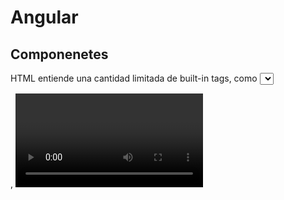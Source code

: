# Angular

## Componenetes

HTML entiende una cantidad limitada de built-in tags, como  <select>, <form>, <video> que tienen una funcionalidad definida por el browser.

¿Qué pasaría si le quisieramos enseñar al browser nuevos tags? Por ejemplo, <weather> que muestre el clima, o <login> que muestre un panel para iniciar sesión.

Ese es el fundamento principal de los componentes: Le enseñaremos al browser nuevos tags que tienen funcionalidad personalizada.


Para generar un nuevo componenete usaremos angular-cli, y lo aremos corriendo el comando **genereate**.

Generemos el componente **hello-world**


```ng generate component hello-world
```
Un componente tiene dos partes
  1. Una anotación de componente
  2. Una definicion de clase del componente

  Abramos y analicemos hello-world.component.ts.

Enfoquemonos en esto:
  ```javascript
@Component({
  selector: 'app-hello-world'
  // ...etc.
  })
```
Aquí lo que estamos deifiniendo es un nuevo tag HTML <app-hello-world>

La propiedad template muestra de donde se cargará el template de nuestra página. Abre el archivo hello-world.compontent.html para ver que contiene.

Podemos vincularlo a un template o escribirlo directamente en nuestro typescript:
```javascript
@Component({
  selector:"app-hello-world",
  template:`
    <p>
      hello-world work!
    </p>
  `
})
```

En *styleUrls* definimos las hojas de estilo que le queremos aplicar a nuestro template. Es un arreglo porque podemos aplicar varias hojas de estilo.

### Cargando Nuestro componente

Para colocar nuestro componente se lo tenemos que aplicar a un template que ya este siendo renderiado. abramos el archivo app.component.html, y agreguemos el tag <app-hello-world></app-hello-world>.
Guarda y refreshiá la página y fijate si funcionó.

## Agregando datos a nuestro componente

Hasta ahora nuestro componente es bastante aburrido y estatico, agreguemosle un nuevo componente *user-item*

Primero lo agregamos a nuestro template para ver si funciona.

Ahora vayamos a nuestro archivo .ts y agreamos
```javascript
export class UserItemComponent implements OnInit {
  name: string;

  constructor() {
  this.name = "Felipe"
 }

  ngOnInit() {
  }

}
```
En la class de UserItemComponent cuando ponemos **name: string;** significa que *name* es el atributo que queremos crear y *string* es el tipo

El contructor es una función que es llamada cada vez que creamos nuevas instancias de esta clase.

En nuestro contructor asignamos nuestra propiedad name usando this.name.

Lo que estamos diciendo es que cada ves q un nuevo UserItemComponent es creado setie la propiedad name a "Felipe"

Ahora solamente para agregar esto a nuestra app vamos a user-item.component.html y agregamos:

```html
  <p>
    Hello {{name}}
  </p>
```


## Utilizando Arreglos

Logramos poner un nombre, pero que pasaría si quisiera utilizar un arreglo de usuarios y saludar a todos ellos.

Creemos un nuevo componente user-list y en su typescript hagamos
 ```javascript
 export class UserListComponent implements OnInit {
   names: string[];
   constructor() {
     this.names =["Toni", "Santi", "Guille", "Doge"];
    }

   ngOnInit() {
   }

 }
 ```
El tipo *string[]* aclara que es un arreglo de strings.

Ahora agreguemos esta data a nuestro template usando el atributo \*ngFor

```html
<ul>
  <li *ngFor="let name of names">Hello {{name}}</li>
</ul>
```

\*ngFor crea un nuevo elemento del DOM por cada item de una colleción

"let name of names": names es el arreglo el cual queremos iterar. y name es el nombre que le ponemos a cada item del arreglo a medida que iteramos.

Ahora en nuestro template principal cambiemos <app-user-item> por <app-user-list> y fijemosnos que pasa...


## Agregando el componente User item  

Ahora en vez de hacer un <li> por cada usuario vamos a buscar cargar el componente user-item

Vamos a dividir esto entre pasos:

Primero en lugar de renderizar un li por cada item vamos a renderizar UserItemComponent

```html
<app-user-item
*ngFor="let name of names"> </app-user-item>
```

Ahora si recargamos nuestra página vemos que seguimos tomando el name hard codeado de nuestro UserItemComponent, y no del arreglo names.

Para cambiar eso vamos a permitir a nuestro user-item aceptar inputs asi que ingresamos a su typescript y cambiamos lo siguiente:

```javascript
import { Component, OnInit, Input } from '@angular/core';

@Component({
  selector: 'app-user-item',
  templateUrl: './user-item.component.html',
  styleUrls: ['./user-item.component.css']
})
export class UserItemComponent implements OnInit {
  @Input() name: string;

  constructor() {
 }

  ngOnInit() {
  }

}
```
Como vemos importamos el modulo **Input**. Luego agregamos @Input a la propiedad name, esto nos permite pasarle un valor de nuestro *parent template*. Finalmente quitamos la data de nuestro contructor para que no tenga ningun valor por defecto.

Ahora veamos como utilizamos eso en nuestro template.

```html
<app-user-item
    *ngFor="let name of names"
[name]="name"> </app-user-item>
```

- [name]: Indica que queremos pasar un valor a la variable name del componente  user-item
- "name" viene de "let name", osea es el valor de cada elemento del arreglo names, para que quede mas claro lo podemos escribirlo

```html
  <app-user-item
  *ngFor="let individualUserName of names" [name]="individualUserName">
  </app-user-item>
```a
